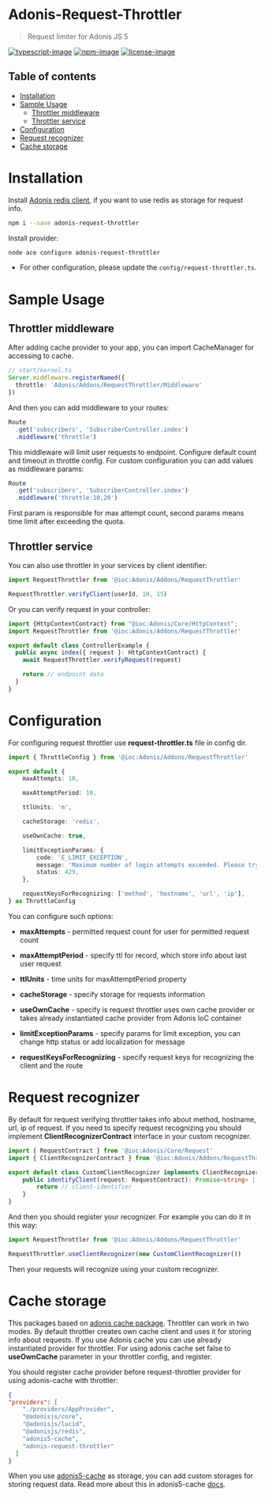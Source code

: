 # Adonis-Request-Throttler
> Request limiter for Adonis JS 5

[![typescript-image]][typescript-url] [![npm-image]][npm-url] [![license-image]][license-url]

<!-- START doctoc generated TOC please keep comment here to allow auto update -->
<!-- DON'T EDIT THIS SECTION, INSTEAD RE-RUN doctoc TO UPDATE -->
## Table of contents

- [Installation](#installation)
- [Sample Usage](#sample-usage)
  - [Throttler middleware](#throttler-middleware)
  - [Throttler service](#throttler-service)
- [Configuration](#configuration)
- [Request recognizer](#request-recognizer)
- [Cache storage](#cache-storage)

<!-- END doctoc generated TOC please keep comment here to allow auto update -->

# Installation
Install [Adonis redis client](https://github.com/adonisjs/redis), if you want to use redis as storage for request info.
```bash
npm i --save adonis-request-throttler
```

Install provider:
```bash
node ace configure adonis-request-throttler
```
* For other configuration, please update the `config/request-throttler.ts`.

# Sample Usage
## Throttler middleware
After adding cache provider to your app, you can import CacheManager for accessing to cache.
```ts
// start/kernel.ts
Server.middleware.registerNamed({
  throttle: 'Adonis/Addons/RequestThrottler/Middleware'
})
```
And then you can add middleware to your routes:
```js
Route
  .get('subscribers', 'SubscriberController.index')
  .middleware('throttle')
```
This middleware will limit user requests to endpoint. Configure default count and timeout in throttle config. For custom configuration you can add values as middleware params:
```js
Route
  .get('subscribers', 'SubscriberController.index')
  .middleware('throttle:10,20')
```
First param is responsible for max attempt count, second params means time limit after exceeding the quota.

## Throttler service

You can also use throttler in your services by client identifier:
```ts
import RequestThrottler from '@ioc:Adonis/Addons/RequestThrottler'

RequestThrottler.verifyClient(userId, 10, 15)
```
Or you can verify request in your controller:
```ts
import {HttpContextContract} from "@ioc:Adonis/Core/HttpContext";
import RequestThrottler from '@ioc:Adonis/Addons/RequestThrottler'

export default class ControllerExample {
  public async index({ request }: HttpContextContract) {
    await RequestThrottler.verifyRequest(request)

    return // endpoint data
  }
}

```
# Configuration
For configuring request throttler use **request-throttler.ts** file in config dir.
```ts
import { ThrottleConfig } from '@ioc:Adonis/Addons/RequestThrottler'

export default {
	maxAttempts: 10,

	maxAttemptPeriod: 10,

	ttlUnits: 'm',

	cacheStorage: 'redis',

	useOwnCache: true,

	limitExceptionParams: {
		code: 'E_LIMIT_EXCEPTION',
		message: 'Maximum number of login attempts exceeded. Please try again later.',
		status: 429,
	},

	requestKeysForRecognizing: ['method', 'hostname', 'url', 'ip'],
} as ThrottleConfig
```
You can configure such options:
- **maxAttempts** - permitted request count for user for permitted request count

- **maxAttemptPeriod** - specify ttl for record, which store info about last user request

- **ttlUnits** - time units for maxAttemptPeriod property

- **cacheStorage** - specify storage for requests information

- **useOwnCache** - specify is request throttler uses own cache provider or takes already instantiated cache provider from Adonis IoC container

- **limitExceptionParams** - specify params for limit exception, you can change http status or add localization for message

- **requestKeysForRecognizing** - specify request keys for recognizing the client and the route

# Request recognizer
By default for request verifying throttler takes info about method, hostname, url, ip of request. If you need to specify request recognizing you should implement **ClientRecognizerContract** interface in your custom recognizer.

```ts
import { RequestContract } from '@ioc:Adonis/Core/Request'
import { ClientRecognizerContract } from '@ioc:Adonis/Addons/RequestThrottler'

export default class CustomClientRecognizer implements ClientRecognizerContract {
	public identifyClient(request: RequestContract): Promise<string> | string {
		return // client-identifier
	}
}
```
And then you should register your recognizer. For example you can do it in this way:
```ts
import RequestThrottler from '@ioc:Adonis/Addons/RequestThrottler'

RequestThrottler.useClientRecognizer(new CustomClientRecognizer())
```
Then your requests will recognize using your custom recognizer.

# Cache storage
This packages based on [adonis cache package](https://github.com/reg2005/adonis5-cache#readme). Throttler can work in two modes. By default throttler creates own cache client and uses it for storing info about requests. If you use Adonis cache you can use already instantiated provider for throttler. For using adonis cache set false to **useOwnCache** parameter in your throttler config, and register.

You should register cache provider before request-throttler provider for using adonis-cache with throttler:
```json
{
"providers": [
    "./providers/AppProvider",
    "@adonisjs/core",
    "@adonisjs/lucid",
    "@adonisjs/redis",
    "adonis5-cache",
    "adonis-request-throttler"
  ]
}
```
When you use [adonis5-cache](https://github.com/reg2005/adonis5-cache#readme) as storage, you can add custom storages for storing request data. Read more about this in adonis5-cache [docs](https://github.com/reg2005/adonis5-cache#readme).

[typescript-image]: https://img.shields.io/badge/Typescript-294E80.svg?style=for-the-badge&logo=typescript
[typescript-url]:  "typescript"

[npm-image]: https://img.shields.io/npm/v/adonis-request-throttler.svg?style=for-the-badge&logo=npm
[npm-url]: https://www.npmjs.com/package/adonis-request-throttler "npm"

[license-image]: https://img.shields.io/npm/l/adonis-request-throttler?color=blueviolet&style=for-the-badge
[license-url]: LICENSE.md "license"
